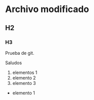 # Archivo modificado
## H2
### H3

Prueba de git.

Saludos

1. elementos 1
2. elemento 2
3. elemento 3

+ elemento 1


